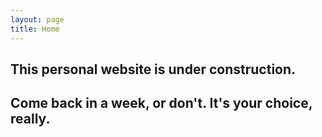 ```yaml
---
layout: page
title: Home
---
```


## This personal website is under construction.
## Come back in a week, or don't. It's your choice, really.
